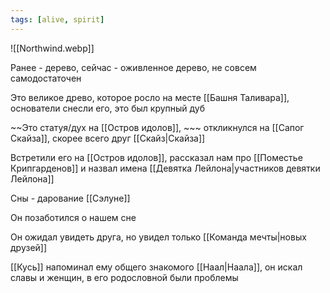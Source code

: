 ```yaml
---
tags: [alive, spirit]
---
```


![[Northwind.webp]]

Ранее - дерево, сейчас - оживленное дерево, не совсем самодостаточен

Это великое древо, которое росло на месте [[Башня Таливара]], основатели снесли его, это был крупный дуб

~~Это статуя/дух на [[Остров идолов]], ~~~ откликнулся на [[Сапог Скайза]], скорее всего друг [[Скайз|Скайза]]

Встретили его на [[Остров идолов]], рассказал нам про [[Поместье Крипгарденов]] и назвал имена [[Девятка Лейлона|участников девятки Лейлона]]

Сны - дарование [[Сэлуне]]

Он позаботился о нашем сне

Он ожидал увидеть друга, но увидел только [[Команда мечты|новых друзей]]

[[Кусь]] напоминал ему общего знакомого [[Наал|Наала]], он искал славы и женщин, в его родословной были проблемы
